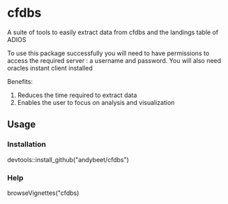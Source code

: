 # cfdbs
A suite of tools to easily extract data from cfdbs and the landings table of ADIOS

To use this package successfully you will need to have permissions to access the required server : a username and password. You will also need oracles instant client installed

Benefits: 

1. Reduces the time required to extract data
2. Enables the user to focus on analysis and visualization

## Usage

### Installation

devtools::install_github("andybeet/cfdbs")

### Help

browseVignettes("cfdbs)






